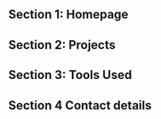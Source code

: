 ## Section 1: Homepage

## Section 2: Projects

## Section 3: Tools Used

## Section 4 Contact details
